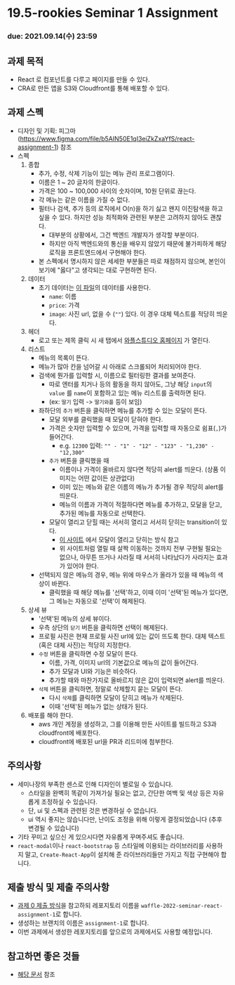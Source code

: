 19.5-rookies Seminar 1 Assignment
================================

### **due: 2021.09.14(수) 23:59**

## 과제 목적

- React 로 컴포넌트를 다루고 페이지를 만들 수 있다.
- CRA로 만든 앱을 S3와 Cloudfront를 통해 배포할 수 있다.

## 과제 스펙

- 디자인 및 기획: 피그마(https://www.figma.com/file/b5AIN50E1qI3eiZkZxaYfS/react-assignment-1) 참조
- 스펙
    1. 종합
        - 추가, 수정, 삭제 기능이 있는 메뉴 관리 프로그램이다.
        - 이름은 1 ~ 20 글자의 한글이다.
        - 가격은 100 ~ 100,000 사이의 숫자이며, 10원 단위로 끊는다.
        - 각 메뉴는 같은 이름을 가질 수 없다.
        - 필터나 검색, 추가 등의 로직에서 O(n)을 하기 싫고 왠지 이진탐색을 하고 싶을 수 있다. 하지만 성능 최적화와 관련된 부분은 고려하지 않아도 괜찮다.
            - 대부분의 상황에서, 그건 백엔드 개발자가 생각할 부분이다.
            - 하지만 아직 백엔드와의 통신을 배우지 않았기 때문에 불가피하게 해당 로직을 프론트엔드에서 구현해야 한다.
        - 본 스펙에서 명시하지 않은 세세한 부분들은 따로 채점하지 않으며, 본인이 보기에 "옳다"고 생각되는 대로 구현하면 된다.
    2. 데이터
        - 초기 데이터는 [이 파일](data.json)의 데이터를 사용한다.
            - `name`: 이름
            - `price`: 가격
            - `image`: 사진 url, 없을 수 (`""`) 있다. 이 경우 대체 텍스트를 적당히 띄운다.
    3. 헤더
        - 로고 또는 제목 클릭 시 새 탭에서 [와플스튜디오 홈페이지](https://wafflestudio.com) 가 열린다.
    4. 리스트
        - 메뉴의 목록이 뜬다.
        - 메뉴가 많아 칸을 넘어갈 시 아래로 스크롤되어 처리되어야 한다.
        - 검색에 뭔가를 입력할 시, 이름으로 필터링한 결과를 보여준다.
            - 따로 엔터를 치거나 등의 활동을 하지 않아도, 그냥 해당 `input`의 `value` 를 `name`이 포함하고 있는 메뉴 리스트를 출력하면 된다.
            - (ex: `딸기` 입력 -> `딸기와플` 등이 보임)
        - 좌하단의 `추가` 버튼을 클릭하면 메뉴를 추가할 수 있는 모달이 뜬다.
            - 모달 외부를 클릭했을 때 모달이 닫혀야 한다.
            - 가격은 숫자만 입력할 수 있으며, 가격을 입력할 때 자동으로 쉼표(`,`)가 들어간다.
                - e.g. `12300` 입력: `"" - "1" - "12" - "123" - "1,230" - "12,300"`
            - `추가` 버튼을 클릭했을 때
                - 이름이나 가격이 올바르지 않다면 적당히 alert를 띄운다. (상품 이미지는 어떤 값이든 상관없다)
                - 이미 있는 메뉴와 같은 이름의 메뉴가 추가될 경우 적당히 alert를 띄운다.
                - 메뉴의 이름과 가격이 적절하다면 메뉴를 추가하고, 모달을 닫고, 추가된 메뉴를 자동으로 선택한다.
            - 모달이 열리고 닫힐 때는 서서히 열리고 서서히 닫히는 transition이 있다.
                - [이 사이트](https://getbootstrap.com/docs/4.0/components/modal/#vertically-centered) 에서 모달이 열리고 닫히는 방식 참고
                - 위 사이트처럼 열릴 때 살짝 이동하는 것까지 전부 구현될 필요는 없으나, 아무튼 뜨거나 사라질 때 서서히 나타났다가 사라지는 효과가 있어야 한다.
        - 선택되지 않은 메뉴의 경우, 메뉴 위에 마우스가 올라가 있을 때 메뉴의 색상이 바뀐다.
            - 클릭했을 때 해당 메뉴를 '선택'하고, 이때 이미 '선택'된 메뉴가 있다면, 그 메뉴는 자동으로 '선택'이 해제된다.
    5. 상세 뷰
        - '선택'된 메뉴의 상세 뷰이다.
        - 우측 상단의 `닫기` 버튼을 클릭하면 선택이 해제된다.
        - 프로필 사진은 현재 프로필 사진 url에 있는 값이 뜨도록 한다. 대체 텍스트 (혹은 대체 사진)는 적당히 지정한다.
        - `수정` 버튼을 클릭하면 수정 모달이 뜬다.
            - 이름, 가격, 이미지 url의 기본값으로 메뉴의 값이 들어간다.
            - 추가 모달과 UI와 기능은 비슷하다.
            - 추가할 때와 마찬가지로 올바르지 않은 값이 입력되면 alert를 띄운다.
        - `삭제` 버튼을 클릭하면, 정말로 삭제할지 묻는 모달이 뜬다.
            - 다시 `삭제`를 클릭하면 모달이 닫히고 메뉴가 삭제된다.
            - 이때 '선택'된 메뉴가 없는 상태가 된다.
    6. 배포를 해야 한다.
        - aws 개인 계정을 생성하고, 그를 이용해 만든 사이트를 빌드하고 S3과 cloudfront에 배포한다.
        - cloudfront에 배포된 url을 PR과 리드미에 첨부한다.

## 주의사항

- 세미나장의 부족한 센스로 인해 디자인이 별로일 수 있습니다.
    - 스타일을 완벽히 똑같이 가져가실 필요는 없고, 간단한 여백 및 색상 등은 자유롭게 조정하실 수 있습니다.
    - 단, ui 및 스펙과 관련된 것은 변경하실 수 없습니다.
    - ui 역시 좋지는 않습니다만, 난이도 조정을 위해 이렇게 결정되었습니다 (추후 변경될 수 있습니다)
- 기타 꾸미고 싶으신 게 있으시다면 자유롭게 꾸며주셔도 좋습니다.
- `react-modal`이나 `react-bootstrap` 등 스타일에 이용되는 라이브러리를 사용하지 말고, `Create-React-App`이 설치해 준 라이브러리들만 가지고 직접 구현해야 합니다.

## 제출 방식 및 제출 주의사항

- [과제 0 제출 방식](../seminar-0/submission-guide.md)을 참고하되 레포지토리 이름을 `waffle-2022-seminar-react-assignment-1`로 합니다.
- 생성하는 브랜치의 이름은 `assignment-1`로 합니다.
- 이번 과제에서 생성한 레포지토리를 앞으로의 과제에서도 사용할 예정입니다.

## 참고하면 좋은 것들

- [해당 문서](../study-links.md) 참조